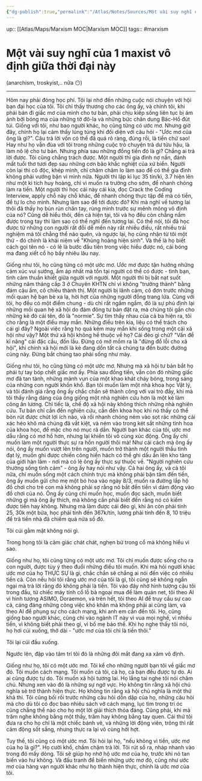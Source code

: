 ```yaml
---
{"dg-publish":true,"permalink":"/Atlas/Notes/Sources/Một vài suy nghĩ của 1 maxist vô định giữa thời đại này/"}
---
```


up:: [[Atlas/Maps/Marxism MOC\|Marxism MOC]]
tags:: #marxism 

# Một vài suy nghĩ của 1 maxist vô định giữa thời đại này
(anarchism, troskyist,.. nữa 😶)
*** 
Hôm nay phải đóng học phí. Tôi lại nhớ đến những cuộc nói chuyện với hội bạn đại học của tôi. Tôi chỉ thấy thương cho các ông ấy, và chính tôi, khi phải bán đi giấc mơ của mình cho tư bản, phải chịu kiếp sống liên tục bị ám ảnh bởi bóng ma của những tờ đô-la và những bức chân dung Bác-Hồ đút túi. Giống với tôi, như bao người khác, họ cũng từng có ước mơ. Nhưng giờ đây, chính họ lại cảm thấy lúng túng khi đối diện với câu hỏi - "Ước mơ của ông là gì?". Câu trả lời vốn có thể đã quá rõ ràng, đúng rồi, là tiền chứ sao! Hay như họ vẫn đùa với tôi trong những cuộc trò chuyện trà dư tửu hậu, là làm nô lệ cho tư bản. Nhưng phía sau những đồng tiền đó là gì? Chẳng ai trả lời được. Tôi cũng chẳng trách được. Một người thì gia đình nợ nần, đánh mất tuổi thơ tươi đẹp sau những cơn bão khắc nghiệt của xứ biển. Người còn lại thì cô độc, khép mình, chỉ chăm chăm lo làm sao để có thể gia đình không phải vướng bận vì mình nữa. Người thì lập kỉ lục 35 tín/kì, 3.7 hiện lên như một kì tích huy hoàng, chỉ vì muốn ra trường cho sớm, để nhanh chóng làm ra tiền. Một người thì học cái này cái kia, đọc Crack the Coding Interview, apply chỗ này chỗ khác, để nhanh chóng thực tập để mà có tiền, để tự lo cho mình. Nhưng làm sao để tới được đó? Khi mà nghĩ về tương lai thôi đã thấy họ bủn rủn chân tay, rùng mình trước sự mênh mông vô định của nó? Cũng dễ hiểu thôi, đến cả hiện tại, tôi và họ đều còn chẳng nắm được trong tay thì làm sao có thể nghĩ đến tương lai. Có thể nói, tôi đã học được từ những con người rất đỗi dễ mến này rất nhiều điều, rất nhiều trải nghiệm mà tôi chẳng thể nào quên, và ngược lại, họ cũng nhận từ tôi một thứ - đó chính là khái niệm về "Khủng hoảng hiện sinh". Và thế là họ biết cách gọi tên nó - có lẽ là bước đầu tiên trong việc hiểu được nó, cái bóng ma đang xiết cổ họ bấy nhiêu lâu nay.

Giống như tôi, họ cũng từng có một ước mơ. Ước mơ được tận hưởng những cảm xúc vui sướng, ấm áp nhất mà tồn tại người có thể có được - tình bạn, tình cảm thuần khiết giữa người với người. Một người thì bị bắt nạt suốt những năm tháng cấp 3 ở Chuyên KHTN chỉ vì không "trưởng thành" bằng đám cậu ấm, cô chiêu thành thị. Một người bị lãnh cảm, cô đơn trước những mối quan hệ bạn bè xa lạ, hời hợt của những người đồng trang lứa. Cùng với tôi, họ đều có một điểm chung - dù chỉ rất ngấm ngầm, đó là sự phủ định lại những mối quan hệ xã hội do đám đông tư bản đặt ra, mà chúng tôi gắn cho những kẻ đó cái tên, đó là "normie". Sự tìm thấy nhau của cả ba hiện ra, tôi cho rằng là một điều may mắn. Những điều trên kia, liệu có thể trách cho cái gì đây? Ngoài việc rằng họ quá kém may mắn khi sống trong một cái xã hội như vậy? Một thứ xã hội không hề thuộc về họ? Cái đéo gì chứ? "Vấn đề kĩ năng" cái đặc cầu, đồn lầu. Đừng có mở mồm ra là "đừng đổ lỗi cho xã hội", khi chính xã hội mới là kẻ đang dồn tất cả chúng ta đến bước đường cùng này. Đừng bắt chúng tao phải sống như mày.

Giống như tôi, họ cũng từng có một ước mơ. Nhưng mà xã hội tư bản bắt họ phải tự tay bóp chết giấc mơ ấy. Phía sau đồng tiền, vẫn còn đó những giấc mơ đã tan tành, những mảnh vụn của một khao khát cháy bỏng, trong sáng của những con người khốn khổ. Bạn tôi muốn làm một nhà khoa học Vật lý, và tôi đánh giá rằng ông ấy chắc chắn sẽ thành công với vai trò đấy, khi mà tôi thấy rằng dáng của ông giống một nhà nghiên cứu hơn là một kẻ làm công ăn lương. Chỉ tiếc là, chế độ xã hội này không thích những nhà nghiên cứu. Tư bản chỉ cần đến nghiên cứu, cần đến khoa học khi nó thấy có thể bòn rút được chút lợi ích nào, và rồi nhanh chóng ném vào sọt rác những cái xác héo khô mà chúng đã vắt kiệt, và ném vào trong két sắt những tinh hoa của khoa học, để mặc cho nó mục rã dần. Người bạn khác của tôi, ước mơ dẫu rằng có mơ hồ hơn, nhưng lại khiến tôi vô cùng xúc động. Ông ấy chỉ muốn làm một người thực sự ra hồn người thôi mà! Như cái cách mà ông ấy nói, ông ấy muốn vượt lên trên người, muốn trở thành một người thấu tình đạt lý, muốn ghi được chiến công hiển hách có thể ghi dấu ấn lên kho tàng của giới hàn lâm - nơi mà có lẽ ông ấy thực sự thuộc về. "Người nghiên cứu thường sống tình cảm" - ông ấy hay nói như vậy. Cả hai ông ấy, và cả tôi nữa, chỉ muốn sống một cách chính trực mà không phải bận tâm đến tiền, ông ấy muốn gửi cho mẹ một bó hoa vào ngày 8/3, muốn ra đường lắp hộ đồ chơi cho trẻ con mà không phải sợ rằng nó bắt đền tiền vì dám động vào đồ chơi của nó. Ông ấy cũng chỉ muốn học, muốn đọc sách, muốn biết những gì mà ông ấy thích, mà không cần phải biết đến rằng nó có kiếm được tiền hay không. Nhưng mà làm được cái đéo gì, khi ăn còn phải tính 25, 30k một bữa, học phải tính đến 367k/tín, lương phải tính đến 8, 10 triệu để trả tiền nhà đã chiếm quá nửa số đó.

Tôi cúi gằm mặt không nói gì.

Trong họng tôi là cảm giác chát chát, nghẹn bứ trong cổ mà không hiểu vì sao.

Giống như họ, tôi cũng từng có một ước mơ. Tôi chỉ muốn được sống cho ra con người, được tùy ý theo đuổi những điều tôi muốn. Khi mà hỏi người khác ước mơ của họ THỰC SỰ là gì, chắc chắn sẽ chẳng ai nói đến việc có nhiều tiền cả. Còn nếu hỏi tôi rằng ước mơ của tôi là gì, tôi cũng sẽ không ngần ngại mà trả lời rằng đó không phải là tiền. Tôi vào đây nhờ hình tượng cậu tôi trong đầu, từ chiếc máy tính cổ lỗ bà ngoại mua để làm quán net, tôi theo AI vì hình tượng ASIMO, Doraemon, và trên hết, tôi theo AI để truy cầu sự cao cả, cáng đáng những công việc khó khăn mà không phải ai cũng làm, và theo AI để phụng sự cho cách mạng, khi anh em cần đến tôi. Họ, cũng giống bao người khác, cũng chỉ vào ngành IT này vì vua mọi nghề, vì nhiều tiền, vì không biết phải theo gì, vì bố mẹ bảo thế. Khi họ nghe thấy tôi nói, họ hơi cúi xuống, thở dài - "ước mơ của tôi chỉ là tiền thôi."

Tôi lại cúi đầu xuống.

Ngước lên, đập vào tâm trí tôi đó là những đôi mắt đang xa xăm vô định.

Giống như họ, tôi có một ước mơ. Tôi kể cho những người bạn tôi về giấc mơ đó. Tôi muốn cách mạng. Tôi muốn cả tôi, cả họ, cả bạn đều được tự do. Ai ai cũng được tự do. Tôi muốn xã hội tương lai. Họ lắng tai nghe tôi nói chăm chú. Nhưng xen vào đó là những sự ngờ vực. Họ không tin rằng xã hội chủ nghĩa sẽ trở thành hiện thực. Họ không tin rằng xã hội chủ nghĩa là một thứ khả thi. Tôi cũng bối rối trước những câu hỏi dồn dập của họ, những câu hỏi mà cho dù tôi có đọc bao nhiêu sách vở cách mạng, lục tìm trong trí óc cũng chẳng thể nào cho họ một lời giải thích thỏa đáng. Cũng phải, khi mà trăm nghe không bằng một thấy, trăm hay không bằng tay quen. Cái thứ tôi đưa ra cho họ chỉ là một chiếc bánh vẽ, và những lời động viên, trông thì rất cảm động sốt sắng, nhưng thực ra lại vô cùng hời hợt.

Tuy thế, tôi cũng có một ước mơ. Tôi hỏi lại họ, "nếu không vì tiền, ước mơ của họ là gì?". Họ cười khổ, chầm chậm trả lời. Tôi rút sổ ra, nháp nhanh vào trong đó mấy dòng. Tôi sẽ giúp họ nhớ hộ ước mơ của họ, trước khi nó tan biến vào hư không. Và đấu tranh để biến những ước mơ đó, cũng như ước mơ của hàng vạn người khác như họ thành hiện thực, chính là ước mơ của tôi.


